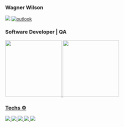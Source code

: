 ### Wagner Wilson

[<img src="https://img.shields.io/badge/linkedin-%230077B5.svg?&style=for-the-badge&logo=linkedin&logoColor=white" />](https://www.linkedin.com/in/wagner-wilson-//)
[![outlook](https://img.shields.io/badge/outlook-0078D4?style=for-the-badge&logo=microsoft-outlook&logoColor=white)](mailto:wagner_silva2332@hotmail.com)
### Software Developer | QA

<div>
  <a href="https://github.com/wagner2332"> <img height="180em" src="https://github-readme-stats.vercel.app/api?username=wagner2332&show_icons=true&theme=tokyonight&include_all_commits=true&count_private=true"/>
    
  <img height="180em" src="https://github-readme-stats.vercel.app/api/top-langs/?username=wagner2332&show_icons=true&theme=tokyonight&include_all_commits=true&count_private=true"/> 
</div>

 ### Techs ⚙️
    
 <img src="https://img.shields.io/badge/Python-3776AB?style=for-the-badge&logo=python&logoColor=white" />
  
 <img src="https://img.shields.io/badge/Flutter-02569B?style=for-the-badge&logo=flutter&logoColor=white" />
 <img src="https://img.shields.io/badge/HTML5-E34F26?style=for-the-badge&logo=html5&logoColor=white" />
 <img src="https://img.shields.io/badge/CSS3-1572B6?style=for-the-badge&logo=css3&logoColor=white" />
 <img src="https://img.shields.io/badge/JavaScript-323330?style=for-the-badge&logo=javascript&logoColor=F7DF1E"/>
